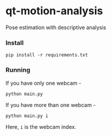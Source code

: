 # qt-motion-analysis
Pose estimation with descriptive analysis

### Install

`pip install -r requirements.txt`

### Running

If you have only one webcam - 

`python main.py`

If you have more than one webcam - 

`python main.py i`

Here, `i` is the webcam index.
 
